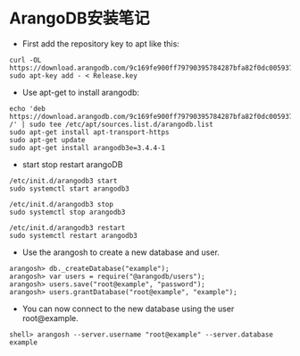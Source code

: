 # ArangoDB安装笔记
* First add the repository key to apt like this: 
```
curl -OL https://download.arangodb.com/9c169fe900ff79790395784287bfa82f0dc0059375a34a2881b9b745c8efd42e/arangodb34/DEBIAN/Release.key
sudo apt-key add - < Release.key
```
* Use apt-get to install arangodb:
```
echo 'deb https://download.arangodb.com/9c169fe900ff79790395784287bfa82f0dc0059375a34a2881b9b745c8efd42e/arangodb34/DEBIAN/ /' | sudo tee /etc/apt/sources.list.d/arangodb.list
sudo apt-get install apt-transport-https
sudo apt-get update
sudo apt-get install arangodb3e=3.4.4-1
```
* start stop restart arangoDB
```
/etc/init.d/arangodb3 start
sudo systemctl start arangodb3

/etc/init.d/arangodb3 stop 
sudo systemctl stop arangodb3

/etc/init.d/arangodb3 restart
sudo systemctl restart arangodb3
```
* Use the arangosh to create a new database and user.
```
arangosh> db._createDatabase("example");
arangosh> var users = require("@arangodb/users");
arangosh> users.save("root@example", "password");
arangosh> users.grantDatabase("root@example", "example");
```
* You can now connect to the new database using the user root@example.
```
shell> arangosh --server.username "root@example" --server.database example
```